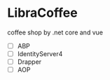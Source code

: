# LibraCoffee
coffee shop by .net core and vue

- [ ] ABP
- [ ] IdentityServer4
- [ ] Drapper
- [ ] AOP
